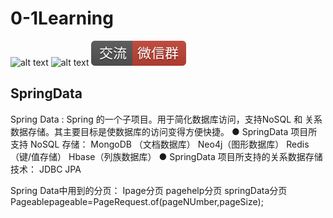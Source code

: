 # 0-1Learning

![alt text](../../static/common/svg/luoxiaosheng.svg "公众号")
![alt text](../../static/common/svg/luoxiaosheng_learning.svg "学习")
![alt text](../../static/common/svg/luoxiaosheng_wechat.svg "微信")


## SpringData

Spring Data : Spring 的一个子项目。用于简化数据库访问，支持NoSQL 和 关系数据存储。其主要目标是使数据库的访问变得方便快捷。
● SpringData 项目所支持 NoSQL 存储：
MongoDB （文档数据库）
Neo4j（图形数据库）
Redis（键/值存储）
Hbase（列族数据库）
● SpringData 项目所支持的关系数据存储技术：
JDBC
JPA

Spring Data中用到的分页：
Ipage分页
pagehelp分页
springData分页
Pageablepageable=PageRequest.of(pageNUmber,pageSize);







